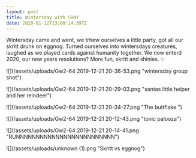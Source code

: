 ```yaml
---
layout: post
title: Wintersday with SHNY
date: 2020-01-12T13:00:14.397Z
---
```

Wintersday came and went, we trhew ourselves a little party, got all our skritt drunk on eggnog.  Turned ourselves into wintersdays creatures, laughed as we played cards against humanity together. We now enterd 2020, our new years resolutions? More fun, skritt and shinies. ✨

![](/assets/uploads/Gw2-64 2019-12-21 20-36-53.png "wintersday group shot")

![](/assets/uploads/Gw2-64 2019-12-21 20-29-03.png "santas little helper and her reindeer")

![](/assets/uploads/Gw2-64 2019-12-21 20-34-27.png "The buttflake ")

![](/assets/uploads/Gw2-64 2019-12-21 20-12-43.png "tonic palooza")

![](/assets/uploads/Gw2-64 2019-12-21 20-14-41.png "RUNNNNNNNNNNNNNNNNNNNNNNNNN")

![](/assets/uploads/unknown (1).png "Skritt vs eggnog")

![]()
